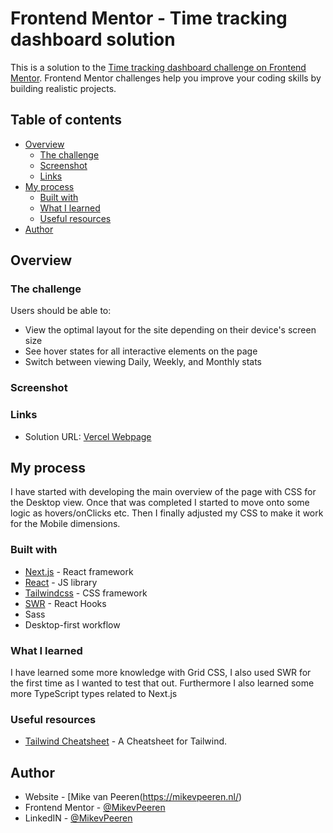 # Frontend Mentor - Time tracking dashboard solution

This is a solution to the [Time tracking dashboard challenge on Frontend Mentor](https://www.frontendmentor.io/challenges/time-tracking-dashboard-UIQ7167Jw). Frontend Mentor challenges help you improve your coding skills by building realistic projects.

## Table of contents

- [Overview](#overview)
  - [The challenge](#the-challenge)
  - [Screenshot](#screenshot)
  - [Links](#links)
- [My process](#my-process)
  - [Built with](#built-with)
  - [What I learned](#what-i-learned)
  - [Useful resources](#useful-resources)
- [Author](#author)

## Overview

### The challenge

Users should be able to:

- View the optimal layout for the site depending on their device's screen size
- See hover states for all interactive elements on the page
- Switch between viewing Daily, Weekly, and Monthly stats

### Screenshot

### Links

- Solution URL: [Vercel Webpage](time-tracking-dashboard-peach.vercel.app)

## My process

I have started with developing the main overview of the page with CSS for the Desktop view. Once that was completed I started to move onto some logic as hovers/onClicks etc. Then I finally adjusted my CSS to make it work for the Mobile dimensions.

### Built with

- [Next.js](https://nextjs.org/) - React framework
- [React](https://reactjs.org/) - JS library
- [Tailwindcss](https://tailwindcss.com/) - CSS framework
- [SWR](https://swr.vercel.app/) - React Hooks
- Sass
- Desktop-first workflow

### What I learned

I have learned some more knowledge with Grid CSS, I also used SWR for the first time as I wanted to test that out. Furthermore I also learned some more TypeScript types related to Next.js

### Useful resources

- [Tailwind Cheatsheet](https://nerdcave.com/tailwind-cheat-sheet) - A Cheatsheet for Tailwind.

## Author

- Website - [Mike van Peeren(https://mikevpeeren.nl/)
- Frontend Mentor - [@MikevPeeren](https://www.frontendmentor.io/profile/MikevPeeren)
- LinkedIN - [@MikevPeeren](https://www.linkedin.com/in/mikevpeeren/)
